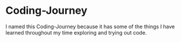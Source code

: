 # Coding-Journey
I named this Coding-Journey because it has some of the things I have learned throughout my time exploring and trying out code.
